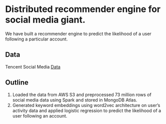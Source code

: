 # Distributed recommender engine for social media giant.

We have built a recommender engine to predict the likelihood of a user following a particular account.

## Data
Tencent Social Media [Data](https://www.kaggle.com/competitions/kddcup2012-track1/data)


## Outline  
1. Loaded the data from AWS S3 and preprocessed 73 million rows of social media data using Spark and stored in MongoDB Atlas.
2. Generated keyword embeddings using word2vec architecture on user’s activity data and applied logistic regression to predict the likelihood of a user following an account. 

